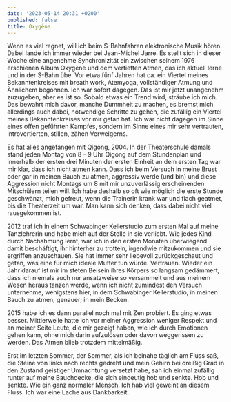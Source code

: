 ```yaml
---
date: '2023-05-14 20:31 +0200'
published: false
title: Oxygène
---
```


Wenn es viel regnet, will ich beim S-Bahnfahren elektronische Musik hören. Dabei lande ich immer wieder bei Jean-Michel Jarre. Es stellt sich in dieser Woche eine angenehme Synchronizität ein zwischen seinem 1976 erschienen Album Oxygène und dem vertieften Atmen, das ich aktuell lerne und in der S-Bahn übe. Vor etwa fünf Jahren hat ca. ein Viertel meines Bekanntenkreises mit breath work, Atemyoga, vollständiger Atmung und Ähnlichem begonnen. Ich war sofort dagegen. Das ist mir jetzt unangenehm zuzugeben, aber es ist so. Sobald etwas ein Trend wird, sträube ich mich. Das bewahrt mich davor, manche Dummheit zu machen, es bremst mich allerdings auch dabei, notwendige Schritte zu gehen, die zufällig ein Viertel meines Bekanntenkreises vor mir getan hat. Ich war nicht dagegen im Sinne eines offen geführten Kampfes, sondern im Sinne eines mir sehr vertrauten, introvertierten, stillen, zähen Verweigerns. 

Es hat alles angefangen mit Qigong, 2004. In der Theaterschule damals stand jeden Montag von 8 - 9 Uhr Qigong auf dem Stundenplan und innerhalb der ersten drei Minuten der ersten Einheit an dem ersten Tag war mir klar, dass ich nicht atmen kann. Dass ich beim Versuch in meine Brust oder gar in meinen Bauch zu atmen, aggressiv werde (und bin) und diese Aggression nicht Montags um 8 mit mir unzuverlässig erscheinenden Mitschülern teilen will. Ich habe deshalb so oft wie möglich die erste Stunde geschwänzt, mich gefreut, wenn die Trainerin krank war und flach geatmet, bis die Theaterzeit um war. Man kann sich denken, dass dabei nicht viel rausgekommen ist. 

2012 traf ich in einem Schwabinger Kellerstudio zum ersten Mal auf meine Tanzlehrerin und habe mich auf der Stelle in sie verliebt. Wie jedes Kind durch Nachahmung lernt, war ich in den ersten Monaten überwiegend damit beschäftigt, ihr hinterher zu trotteln, irgendwie mitzukommen und sie ergriffen anzuschauen. Sie hat immer sehr liebevoll zurückgeschaut und getan, was eine für mich ideale Mutter tun würde. Vertrauen. Wieder ein Jahr darauf ist mir im steten Beisein ihres Körpers so langsam gedämmert, dass ich niemals auch nur ansatzweise so versammelt und aus meinem Wesen heraus tanzen werde, wenn ich nicht zumindest den Versuch unternehme, wenigstens hier, in dem Schwabinger Kellerstudio, in meinen Bauch zu atmen, genauer; in mein Becken.

2015 habe ich es dann parallel noch mal mit Zen probiert. Es ging etwas besser. Mittlerweile hatte ich vor meiner Aggression weniger Respekt und an meiner Seite Leute, die mir gezeigt haben, wie ich durch Emotionen gehen kann, ohne mich darin aufzulösen oder davon weggerissen zu werden. Das Atmen blieb trotzdem mittelmäßig.

Erst im letzten Sommer, der Sommer, als ich beinahe täglich am Fluss saß, die Steine von links nach rechts gedreht und mein Gehirn bei dreißig Grad in den Zustand geistiger Umnachtung versetzt habe, sah ich einmal zufällig runter auf meine Bauchdecke, die sich eindeutig hob und senkte. Hob und senkte. Wie ein ganz normaler Mensch. Ich hab viel geweint an diesem Fluss. Ich war eine Lache aus Dankbarkeit.

